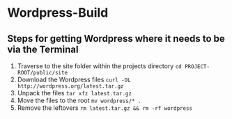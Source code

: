 # Wordpress-Build

## Steps for getting Wordpress where it needs to be via the Terminal
1. Traverse to the site folder within the projects directory 
`cd PROJECT-ROOT/public/site`
2. Download the Wordpress files
`curl -OL http://wordpress.org/latest.tar.gz`
3. Unpack the files
`tar xfz latest.tar.gz`
4. Move the files to the root
`mv wordpress/* .`
5. Remove the leftovers
`rm latest.tar.gz && rm -rf wordpress`
